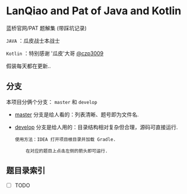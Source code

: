 # LanQiao and Pat of Java and Kotlin

蓝桥官网/PAT 题解集 (带踩坑记录)

`JAVA` ：瓜皮战士本战士

`Kotlin` ：特别感谢 '瓜皮'大哥 [@czp3009](https://github.com/czp3009) 

假装每天都在更新..

## 分支  

本项目分俩个分支： `master` 和 `develop`

* [master](https://github.com/Biubang/Lanqiao/tree/master) 分支是给人看的：列表清晰、题号即为文件名.

* [develop](https://github.com/Biubang/Lanqiao/tree/develop) 分支是给人用的：目录结构相对复杂但合理，源码可直接运行.

	```
	使用方法：IDEA 打开项目根目录并加载 Gradle.

		在对应的题目上点击左侧的箭头即可运行.
	```  
	
## 题目录索引  

   - [ ] TODO 